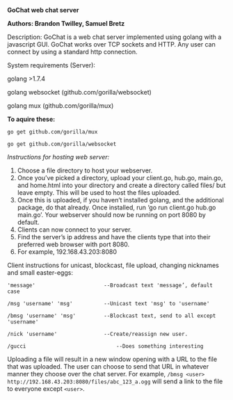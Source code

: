 **GoChat web chat server**

**Authors: Brandon Twilley, Samuel Bretz**

Description: GoChat is a web chat server implemented using golang with a javascript GUI. GoChat works over TCP sockets and HTTP.  Any user can connect by using a standard http connection.

System requirements (Server):

golang >1.7.4

golang websocket (github.com/gorilla/websocket)

golang mux (github.com/gorilla/mux)

**To aquire these:**

`go get github.com/gorilla/mux`

`go get github.com/gorilla/websocket`


*Instructions for hosting web server:*
1. Choose a file directory to host your webserver.
2. Once you’ve picked a directory, upload your client.go, hub.go, main.go, and home.html into your directory and create a directory called files/ but leave empty.  This will be used to host the files uploaded.
3. Once this is uploaded, if you haven’t installed golang, and the additional package, do that already.  Once installed, run ‘go run client.go hub.go main.go’.  Your webserver should now be running on port 8080 by default.
4. Clients can now connect to your server.
5. Find the server’s ip address and have the clients type that into their preferred web browser with port 8080.
6. For example, 192.168.43.203:8080

Client instructions for unicast, blockcast, file upload, changing nicknames and small easter-eggs:

`'message'                     	--Broadcast text 'message’, default case`

`/msg 'username' 'msg'         	--Unicast text 'msg' to 'username'`

`/bmsg 'username' 'msg'        	--Blockcast text, send to all except 'username'`

`/nick 'username'              	--Create/reassign new user.`

`/gucci                        		--Does something interesting`

Uploading a file will result in a new window opening with a URL to the file that was uploaded. The user can choose to send that URL in whatever manner they choose over the chat server.  For example,
`/bmsg <user> http://192.168.43.203:8080/files/abc_123_a.ogg` will send a link to the file to everyone except
`<user>`.
